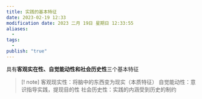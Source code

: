 ```yaml
---
title: 实践的基本特征
date: 2023-02-19 12:33
modification date: 2023 二月 19日 星期日 12:33:55
aliases:
  - 
tags:
  - 
publish: "true"
---
```


具有**客观实在性、自觉能动性和社会历史性**三个基本特征

>[! note]
>客观现实性：将脑中的东西变为现实（本质特征）
>自觉能动性：意识指导实践，提现目的性
>社会历史性：实践的内涵受到历史的制约